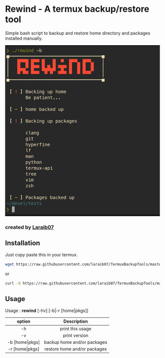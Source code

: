 # Rewind - A termux backup/restore tool


Simple bash script to backup and
restore home directory and packages installed manually.

![rewind](rewind.png)


### created by [Laraib07](https://github.com/laraib07)

## Installation

Just copy paste this in your termux.


```bash
wget https://raw.githubusercontent.com/laraib07/TermuxBackupTools/master/rewind && chmod u+x rewind && mv rewind $PREFIX/bin/
```

or

```bash
curl -O https://raw.githubusercontent.com/laraib07/TermuxBackupTools/master/rewind && chmod u+x rewind && mv rewind $PREFIX/bin/
```

## Usage

Usage : **rewind**  [-hv] [-b|-r [home|pkgs]]

option           |   Description
:---------------:|:---------------------------:
 -h              |    print this usage
 -v              |    print version
 -b [home\|pkgs] |    backup home and/or packages
 -r [home\|pkgs] |    restore home and/or packages

